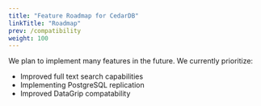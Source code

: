 ```yaml
---
title: "Feature Roadmap for CedarDB"
linkTitle: "Roadmap"
prev: /compatibility
weight: 100
---
```


We plan to implement many features in the future. We currently prioritize:

* Improved full text search capabilities
* Implementing PostgreSQL replication
* Improved DataGrip compatability
